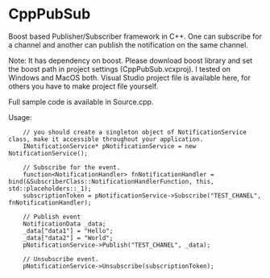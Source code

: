 # CppPubSub
Boost based Publisher/Subscriber framework in C++.
One can subscribe for a channel and another can publish the notification on the same channel.

Note: It has dependency on boost. Please download boost library and set the boost path in project settings (CppPubSub.vcxproj).
I tested on Windows and MacOS both. Visual Studio project file is available here, for others you have to make project file yourself.

Full sample code is available in Source.cpp.

Usage:

        // you should create a singleton object of NotificationService class, make it accessible throughout your application. 
        INotificationService* pNotificationService = new NotificationService();

        // Subscribe for the event.
        function<NotificationHandler> fnNotificationHandler = bind(&SubscriberClass::NotificationHandlerFunction, this, std::placeholders::_1);
        subscriptionToken = pNotificationService->Subscribe("TEST_CHANEL", fnNotificationHandler);
        
        // Publish event
        NotificationData _data;
        _data["data1"] = "Hello";
        _data["data2"] = "World";
        pNotificationService->Publish("TEST_CHANEL", _data);
        
        // Unsubscribe event.
        pNotificationService->Unsubscribe(subscriptionToken);
        

